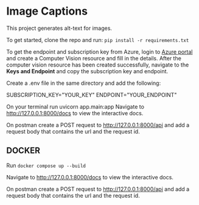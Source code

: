 # Image Captions
This project generates alt-text for images.

To get started, clone the repo and run:
`pip install -r requirements.txt`

To get the endpoint and subscription key from Azure, login to [Azure portal](https://portal.azure.com/) and create a Computer Vision resource and fill in the details.
After the computer vision resource has been created successfully, navigate to the **Keys and Endpoint** and copy the subscription key and endpoint.

Create a .env file in the same directory and add the following:

SUBSCRIPTION_KEY="YOUR_KEY"
ENDPOINT="YOUR_ENDPOINT"

On your terminal run uvicorn app.main:app
Navigate to http://127.0.0.1:8000/docs to view the interactive docs.

On postman create a POST request to http://127.0.0.1:8000/api and add a request body that contains the url and the request id.

## DOCKER

Run `docker compose up --build` 

Navigate to http://127.0.0.1:8000/docs to view the interactive docs.

On postman create a POST request to http://127.0.0.1:8000/api and add a request body that contains the url and the request id.
